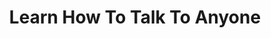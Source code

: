 ---
layout: post
title: Learn How To Talk To Anyone
categories: [bookreview]
# tags:       [jekyll, update]
# show_collection: learning
description: >
  Overcome Awkwardness, Make Connections And Socialize With Ease (The Successful Introverts Guide Series Book 1)
image: 
  path: /assets/img/projects/hydejack-site.jpg
  srcset: 
    1920w: https://images-na.ssl-images-amazon.com/images/S/compressed.photo.goodreads.com/books/1683147674i/145411277.jpg
    960w:  https://images-na.ssl-images-amazon.com/images/S/compressed.photo.goodreads.com/books/1683147674i/145411277.jpg
    480w:  https://images-na.ssl-images-amazon.com/images/S/compressed.photo.goodreads.com/books/1683147674i/145411277.jpg
#     480w:  /assets/img/projects/hydejack-site@0,25x.jpg
sitemap: false
---